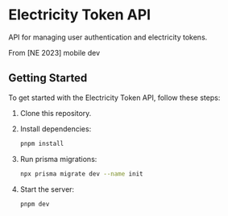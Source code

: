 # Electricity Token API

API for managing user authentication and electricity tokens.

From [NE 2023] mobile dev

## Getting Started

To get started with the Electricity Token API, follow these steps:

1. Clone this repository.
2. Install dependencies:

   ```bash
   pnpm install
3. Run prisma migrations:

   ```bash
   npx prisma migrate dev --name init
3. Start the server:

   ```bash
   pnpm dev
